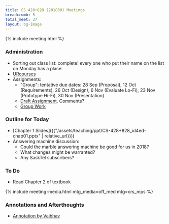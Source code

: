 ```yaml
---
title: CS 428+828 (201830) Meetings
breadcrumb: 5
total_meet: 37
layout: bg-image
---
```

{% include meeting.html %}

### Administration

* Sorting out class list: complete! every one who put their name on the list on Monday has a place
* [URcourses](https://urcourses.uregina.ca/course/view.php?id=2084)
* Assignments:
  * "Group": tentative due dates: 28 Sep (Proposal), 12 Oct (Requirements), 26 Oct (Design), 6 Nov (Evaluate Lo-Fi), 23 Nov (Prototype Hi-Fi), 30 Nov (Presentation)
  * [Draft Assignment](../../assignments/i-or-g/01-proposal.html). Comments?
  * [Group Work](../../../groupwork.html)

### Outline for Today

* [Chapter 1 Slides]({{"/assets/teaching/ppt/CS-428+828_id4ed-chap01.pptx" | relative_url}}))
* Answering machine discussion:
  * Could the marble answering machine be good for us in 2018?
  * What changes might be warranted?
  * Any SaskTel subscribers?

### To Do

* Read Chapter 2 of textbook

{% include meeting-media.html mtg_media=off_med mtg=crs_mps %}

### Annotations and Afterthoughts

* [Annotation by Vaibhav](https://urcourses.uregina.ca/mod/oublog/viewpost.php?post=25951)
